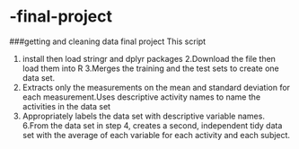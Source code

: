 # -final-project
###getting and cleaning data final project
This script
1. install then load stringr and dplyr packages
2.Download the file then load them into R
3.Merges the training and the test sets to create one data set.
4. Extracts only the measurements on the mean and standard deviation for each measurement.Uses descriptive activity names to name the activities in the data set
5. Appropriately labels the data set with descriptive variable names.
6.From the data set in step 4, creates a second, independent tidy data set with the average of each variable for each activity and each subject.
